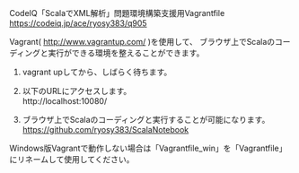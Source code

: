CodeIQ「ScalaでXML解析」問題環境構築支援用Vagrantfile  
https://codeiq.jp/ace/ryosy383/q905  
  
Vagrant( http://www.vagrantup.com/  )を使用して、
ブラウザ上でScalaのコーディングと実行ができる環境を整えることができます。  

1. vagrant upしてから、しばらく待ちます。


2. 以下のURLにアクセスします。  
http://localhost:10080/  
  
3. ブラウザ上でScalaのコーディングと実行することが可能になります。  
https://github.com/ryosy383/ScalaNotebook  
  
Windows版Vagrantで動作しない場合は「Vagrantfile_win」を「Vagrantfile」にリネームして使用してください。

